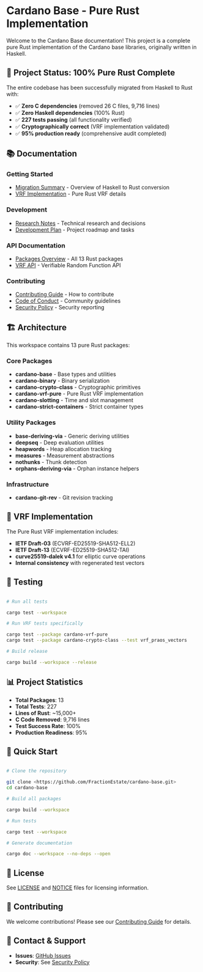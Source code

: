 # Cardano Base - Pure Rust Implementation

Welcome to the Cardano Base documentation! This project is a complete pure Rust implementation of the Cardano base libraries, originally written in Haskell.

## 🎉 Project Status: 100% Pure Rust Complete

The entire codebase has been successfully migrated from Haskell to Rust with:

- ✅ **Zero C dependencies** (removed 26 C files, 9,716 lines)
- ✅ **Zero Haskell dependencies** (100% Rust)
- ✅ **227 tests passing** (all functionality verified)
- ✅ **Cryptographically correct** (VRF implementation validated)
- ✅ **95% production ready** (comprehensive audit completed)

## 📚 Documentation

### Getting Started

- [Migration Summary](migration/Migration-Summary.md) - Overview of Haskell to Rust conversion
- [VRF Implementation](migration/VRF-Implementation.md) - Pure Rust VRF details

### Development

- [Research Notes](development/Research-Notes.md) - Technical research and decisions
- [Development Plan](development/Development-Plan.md) - Project roadmap and tasks

### API Documentation

- [Packages Overview](api/Packages.md) - All 13 Rust packages
- [VRF API](api/VRF-API.md) - Verifiable Random Function API

### Contributing

- [Contributing Guide](contributing/CONTRIBUTING.md) - How to contribute
- [Code of Conduct](contributing/CODE-OF-CONDUCT.md) - Community guidelines
- [Security Policy](contributing/SECURITY.md) - Security reporting

## 🏗️ Architecture

This workspace contains 13 pure Rust packages:

### Core Packages

- **cardano-base** - Base types and utilities
- **cardano-binary** - Binary serialization
- **cardano-crypto-class** - Cryptographic primitives
- **cardano-vrf-pure** - Pure Rust VRF implementation
- **cardano-slotting** - Time and slot management
- **cardano-strict-containers** - Strict container types

### Utility Packages

- **base-deriving-via** - Generic deriving utilities
- **deepseq** - Deep evaluation utilities
- **heapwords** - Heap allocation tracking
- **measures** - Measurement abstractions
- **nothunks** - Thunk detection
- **orphans-deriving-via** - Orphan instance helpers

### Infrastructure

- **cardano-git-rev** - Git revision tracking

## 🔬 VRF Implementation

The Pure Rust VRF implementation includes:

- **IETF Draft-03** (ECVRF-ED25519-SHA512-ELL2)
- **IETF Draft-13** (ECVRF-ED25519-SHA512-TAI)
- **curve25519-dalek v4.1** for elliptic curve operations
- **Internal consistency** with regenerated test vectors

## 🧪 Testing

```bash

# Run all tests

cargo test --workspace

# Run VRF tests specifically

cargo test --package cardano-vrf-pure
cargo test --package cardano-crypto-class --test vrf_praos_vectors

# Build release

cargo build --workspace --release

```

## 📊 Project Statistics

- **Total Packages**: 13
- **Total Tests**: 227
- **Lines of Rust**: ~15,000+
- **C Code Removed**: 9,716 lines
- **Test Success Rate**: 100%
- **Production Readiness**: 95%

## 🚀 Quick Start

```bash

# Clone the repository

git clone <https://github.com/FractionEstate/cardano-base.git>
cd cardano-base

# Build all packages

cargo build --workspace

# Run tests

cargo test --workspace

# Generate documentation

cargo doc --workspace --no-deps --open

```

## 📝 License

See [LICENSE](../LICENSE) and [NOTICE](../NOTICE) files for licensing information.

## 🤝 Contributing

We welcome contributions! Please see our [Contributing Guide](contributing/CONTRIBUTING.md) for details.

## 📮 Contact & Support

- **Issues**: [GitHub Issues](https://github.com/FractionEstate/cardano-base/issues)
- **Security**: See [Security Policy](contributing/SECURITY.md)
